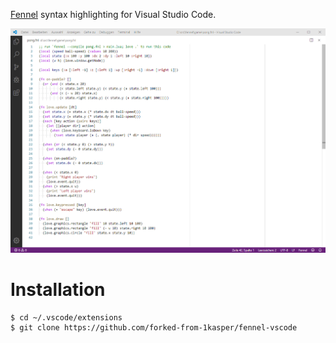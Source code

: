 [Fennel](https://fennel-lang.org/) syntax highlighting for Visual Studio Code.

![Screenshot](screenshot.png)

# Installation

```bash
$ cd ~/.vscode/extensions
$ git clone https://github.com/forked-from-1kasper/fennel-vscode
```
